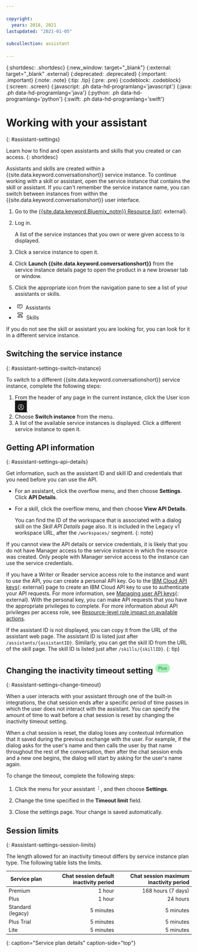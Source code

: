 ```yaml
---

copyright:
  years: 2018, 2021
lastupdated: "2021-01-05"

subcollection: assistant

---
```


{:shortdesc: .shortdesc}
{:new_window: target="_blank"}
{:external: target="_blank" .external}
{:deprecated: .deprecated}
{:important: .important}
{:note: .note}
{:tip: .tip}
{:pre: .pre}
{:codeblock: .codeblock}
{:screen: .screen}
{:javascript: .ph data-hd-programlang='javascript'}
{:java: .ph data-hd-programlang='java'}
{:python: .ph data-hd-programlang='python'}
{:swift: .ph data-hd-programlang='swift'}

# Working with your assistant
{: #assistant-settings}

Learn how to find and open assistants and skills that you created or can access.
{: shortdesc}

Assistants and skills are created within a {{site.data.keyword.conversationshort}} service instance. To continue working with a skill or assistant, open the service instance that contains the skill or assistant. If you can't remember the service instance name, you can switch between instances from within the {{site.data.keyword.conversationshort}} user interface.

1.  Go to the [{{site.data.keyword.Bluemix_notm}} Resource list](https://cloud.ibm.com){: external}.

1.  Log in.

    A list of the service instances that you own or were given access to is displayed.

1.  Click a service instance to open it.

1.  Click **Launch {{site.data.keyword.conversationshort}}** from the service instance details page to open the product in a new browser tab or window.

1.  Click the appropriate icon from the navigation pane to see a list of your assistants or skills.

  - ![Assistants menu icon](images/nav-ass-icon.png) Assistants
  - ![Skills menu icon](images/nav-skills-icon.png) Skills

If you do not see the skill or assistant you are looking for, you can look for it in a different service instance.

## Switching the service instance
{: #assistant-settings-switch-instance}

To switch to a different {{site.data.keyword.conversationshort}} service instance, complete the following steps:
    
1. From the header of any page in the current instance, click the User icon ![user icon](images/user-icon.png).
1.  Choose **Switch instance** from the menu.
1.  A list of the available service instances is displayed. Click a different service instance to open it.

## Getting API information
{: #assistant-settings-api-details}

Get information, such as the assistant ID and skill ID and credentials that you need before you can use the API. 

- For an assistant, click the overflow menu, and then choose **Settings**. Click **API Details**.
- For a skill, click the overflow menu, and then choose **View API Details**.

  You can find the ID of the workspace that is associated with a dialog skill on the *Skill API Details* page also. It is included in the Legacy v1 workspace URL, after the `/workspaces/` segment.
  {: note}

If you cannot view the API details or service credentials, it is likely that you do not have Manager access to the service instance in which the resource was created. Only people with Manager service access to the instance can use the service credentials. 

If you have a Writer or Reader service access role to the instance and want to use the API, you can create a personal API key. Go to the [IBM Cloud API keys](https://cloud.ibm.com/iam/apikeys){: external} page to create an IBM Cloud API key to use to authenticate your API requests. For more information, see [Managing user API keys](/docs/account?topic=account-userapikey){: external}. With the personal key, you can make API requests that you have the appropriate privileges to complete. For more information about API privileges per access role, see [Resource-level role impact on available actions](/docs/assistant?topic=assistant-access-control#access-control-ui-impact).

If the assistant ID is not displayed, you can copy it from the URL of the assistant web page. The assistant ID is listed just after `/assistants/{assistantID}`. Similarly, you can get the skill ID from the URL of the skill page. The skill ID is listed just after `/skills/{skillID}`.
{: tip}

## Changing the inactivity timeout setting ![Plus or Premium plan only](images/plus.png)
{: #assistant-settings-change-timeout}

When a user interacts with your assistant through one of the built-in integrations, the chat session ends after a specific period of time passes in which the user does not interact with the assistant. You can specify the amount of time to wait before a chat session is reset by changing the inactivity timeout setting.

When a chat session is reset, the dialog loses any contextual information that it saved during the previous exchange with the user. For example, if the dialog asks for the user's name and then calls the user by that name throughout the rest of the conversation, then after the chat session ends and a new one begins, the dialog will start by asking for the user's name again.

To change the timeout, complete the following steps:

1.  Click the menu for your assistant ![open and close list of options](images/kebab.png), and then choose **Settings**.

1.  Change the time specified in the **Timeout limit** field.

1.  Close the settings page. Your change is saved automatically.

## Session limits
{: #assistant-settings-session-limits}

The length allowed for an inactivity timeout differs by service instance plan type. The following table lists the limits.

| Service plan | Chat session default inactivity period | Chat session maximum inactivity period |
|--------------|--------------------------------:|----------------------------:|
| Premium      |                          1 hour |          168 hours (7 days) |
| Plus         |                          1 hour |                    24 hours |
| Standard (legacy) |                  5 minutes |                   5 minutes |
| Plus Trial   |                       5 minutes |                   5 minutes |
| Lite         |                       5 minutes |                   5 minutes |
{: caption="Service plan details" caption-side="top"}
